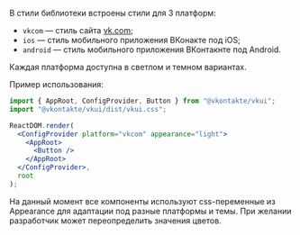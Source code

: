 В стили библиотеки встроены стили для 3 платформ:

- `vkcom` — стиль сайта [vk.com](vk.com);
- `ios` — стиль мобильного приложения ВКонакте под iOS;
- `android` — стиль мобильного приложения ВКонтакнте под Android.

Каждая платформа доступна в светлом и темном вариантах.

Пример использования:

```jsx
import { AppRoot, ConfigProvider, Button } from "@vkontakte/vkui";
import "@vkontakte/vkui/dist/vkui.css";

ReactDOM.render(
  <ConfigProvider platform="vkcom" appearance="light">
    <AppRoot>
      <Button />
    </AppRoot>
  </ConfigProvider>,
  root
);
```

На данный момент все компоненты используют css-переменные из Appearance для адаптации под разные платформы и темы.
При желании разработчик может переопределить значения цветов.
